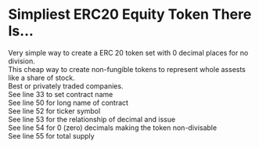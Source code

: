 # Simpliest ERC20 Equity Token There Is...
  
Very simple way to create a ERC 20 token set with 0 decimal places for no division.  
This cheap way to create non-fungible tokens to represent whole assests like a share of stock.  
Best or privately traded companies.  
See line 33 to set contract name  
See line 50 for long name of contract  
See line 52 for ticker symbol  
See line 53 for the relationship of decimal and issue  
See line 54 for 0 (zero) decimals making the token non-divisable  
See line 55 for total supply  
